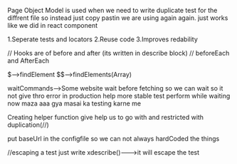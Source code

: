 Page Object Model is used when we need to write duplicate test for the diffrent file
  so instead just copy pastin we are using again again.
  just works like we did in react component

  1.Seperate tests and locators
  2.Reuse code
  3.Improves redability
  

// Hooks are of before and after (its written in describe block)
// beforeEach and AfterEach

$-->findElement
$$-->findElements(Array)

waitCommands-->Some website wait before fetching so we can wait so it not give thro error in production
help more stable test perform while waiting 
now maza aaa gya masai ka testing karne me

Creating helper function give help us to go with and restricted with duplication(//)

put baseUrl in the configfile so we can not always hardCoded the things

//escaping a test just write xdescribe()--->it will escape the test





